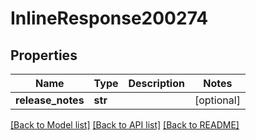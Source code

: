 # InlineResponse200274

## Properties
Name | Type | Description | Notes
------------ | ------------- | ------------- | -------------
**release_notes** | **str** |  | [optional] 

[[Back to Model list]](../README.md#documentation-for-models) [[Back to API list]](../README.md#documentation-for-api-endpoints) [[Back to README]](../README.md)

